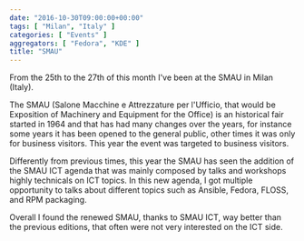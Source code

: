 ```yaml
---
date: "2016-10-30T09:00:00+00:00"
tags: [ "Milan", "Italy" ]
categories: [ "Events" ]
aggregators: [ "Fedora", "KDE" ]
title: "SMAU"
---
```

From the 25th to the 27th of this month I've been at the SMAU in Milan (Italy).

The SMAU (Salone Macchine e Attrezzature per l'Ufficio, that would be Exposition of Machinery and Equipment for the Office) is an historical fair started in 1964 and that has had many changes over the years, for instance some years it has been opened to the general public, other times it was only for business visitors.
This year the event was targeted to business visitors.

Differently from previous times, this year the SMAU has seen the addition of the SMAU ICT agenda that was mainly composed by talks and workshops highly technicals on ICT topics.
In this new agenda, I got multiple opportunity to talks about different topics such as Ansible, Fedora, FLOSS, and RPM packaging.

Overall I found the renewed SMAU, thanks to SMAU ICT, way better than the previous editions, that often were not very interested on the ICT side.
